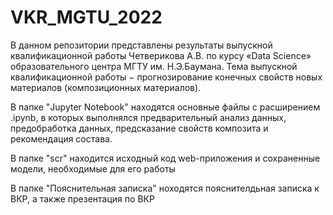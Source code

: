 # VKR_MGTU_2022

В данном репозитории представлены результаты выпускной квалификационной работы Четверикова А.В. по курсу «Data Science» образовательного центра МГТУ им. Н.Э.Баумана.
Тема выпускной квалификационной работы − прогнозирование конечных свойств новых материалов (композиционных материалов). 

В папке "Jupyter Notebook" находятся основные файлы с расширением .ipynb, в которых выполнялся предварительный анализ данных, предобработка данных, предсказание свойств композита и рекомендация состава.

В папке "scr" находится исходный код web-приложения и сохраненные модели, необходимые для его работы

В папке "Пояснительная записка" ноходятся пояснителдьная записка к ВКР, а также презентация по ВКР
